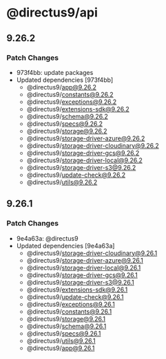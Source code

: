 # @directus9/api

## 9.26.2

### Patch Changes

- 973f4bb: update packages
- Updated dependencies [973f4bb]
  - @directus9/app@9.26.2
  - @directus9/constants@9.26.2
  - @directus9/exceptions@9.26.2
  - @directus9/extensions-sdk@9.26.2
  - @directus9/schema@9.26.2
  - @directus9/specs@9.26.2
  - @directus9/storage@9.26.2
  - @directus9/storage-driver-azure@9.26.2
  - @directus9/storage-driver-cloudinary@9.26.2
  - @directus9/storage-driver-gcs@9.26.2
  - @directus9/storage-driver-local@9.26.2
  - @directus9/storage-driver-s3@9.26.2
  - @directus9/update-check@9.26.2
  - @directus9/utils@9.26.2

## 9.26.1

### Patch Changes

- 9e4a63a: @directus9
- Updated dependencies [9e4a63a]
  - @directus9/storage-driver-cloudinary@9.26.1
  - @directus9/storage-driver-azure@9.26.1
  - @directus9/storage-driver-local@9.26.1
  - @directus9/storage-driver-gcs@9.26.1
  - @directus9/storage-driver-s3@9.26.1
  - @directus9/extensions-sdk@9.26.1
  - @directus9/update-check@9.26.1
  - @directus9/exceptions@9.26.1
  - @directus9/constants@9.26.1
  - @directus9/storage@9.26.1
  - @directus9/schema@9.26.1
  - @directus9/specs@9.26.1
  - @directus9/utils@9.26.1
  - @directus9/app@9.26.1
